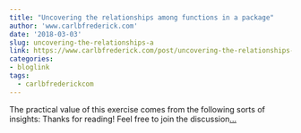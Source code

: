 ```yaml
---
title: "Uncovering the relationships among functions in a package"
author: 'www.carlbfrederick.com'
date: '2018-03-03'
slug: uncovering-the-relationships-a
link: https://www.carlbfrederick.com/post/uncovering-the-relationships-among-functions-in-a-package/
categories:
- bloglink
tags:
  - carlbfrederickcom
---
```


The practical value of this exercise comes from the following sorts of insights: Thanks for reading! Feel free to join the discussion[... <i class="fas fa-external-link-alt"></i>](https://www.carlbfrederick.com/post/uncovering-the-relationships-among-functions-in-a-package/)

